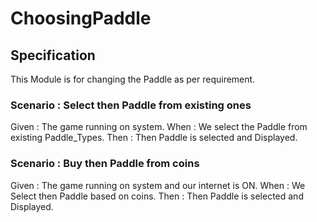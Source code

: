 # ChoosingPaddle

## Specification

This Module is for changing the Paddle as per requirement.

### Scenario : Select then Paddle from existing ones

Given : The game running on system.
When : We select the Paddle from existing Paddle_Types.
Then : Then Paddle is selected and Displayed.

### Scenario : Buy then Paddle from coins

Given : The game running on system and our internet is ON.
When : We Select then Paddle based on coins.
Then : Then Paddle is selected and Displayed.
